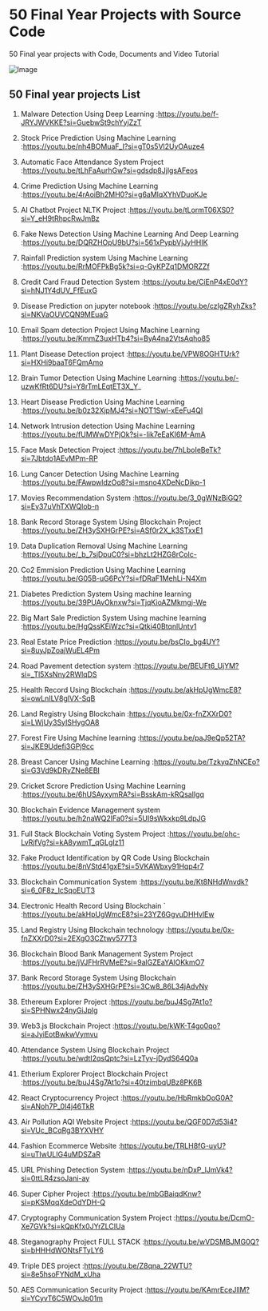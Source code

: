 # 50 Final Year Projects with Source Code
50 Final year projects with Code, Documents and Video Tutorial

![Image](https://github.com/user-attachments/assets/bfb76e0a-9d2e-4ba2-9abb-75027783faed)

## 50 Final year projects List 

1. Malware Detection Using Deep Learning                        :https://youtu.be/f-JRYJWVKKE?si=GuebwSt9chYyjZzT

2. Stock Price Prediction Using Machine Learning                :https://youtu.be/nh4BOMuaF_I?si=gT0s5Vl2UyOAuze4
3. Automatic Face Attendance System Project                     :https://youtu.be/tLhFaAurhGw?si=gdsdp8JjlgsAFeos
4. Crime Prediction Using Machine Learning                      :https://youtu.be/4rAoiBh2MH0?si=g6aMlqXYhVDuoKJe
5. AI Chatbot Project NLTK Project                              :https://youtu.be/tLormT06XS0?si=Y_eH9tRhpcRwJmBz
6. Fake News Detection Using Machine Learning And Deep Learning :https://youtu.be/DQRZHOpU9bU?si=561xPypbVjJyHHIK
7. Rainfall Prediction system Using Machine Learning            :https://youtu.be/RrMOFPkBg5k?si=q-GyKPZq1DMORZZf
8. Credit Card Fraud Detection System                           :https://youtu.be/CiEnP4xE0dY?si=hNJ1Y4dUV_FfEuxG
9. Disease Prediction on jupyter notebook                       :https://youtu.be/czIgZRyhZks?si=NKVaOUVCQN9MEuaG
10. Email Spam detection Project Using Machine Learning         :https://youtu.be/KmmZ3uxHTb4?si=ByA4na2VtsAqho85
11. Plant Disease Detection project                             :https://youtu.be/VPW8OGHTUrk?si=HXHi9baaT6FQmAmo
12. Brain Tumor Detection Using Machine Learning                :https://youtu.be/-uzwKfRt6DU?si=Y8rTmLEqtET3X_Y_
13. Heart Disease Prediction Using Machine Learning             :https://youtu.be/b0z32XjpMJ4?si=NOT1Swl-xEeFu4QI 
14. Network Intrusion detection Using Machine Learning          :https://youtu.be/fUMWwDYPjOk?si=-Iik7eEaKI6M-AmA
15. Face Mask Detection Project                                 :https://youtu.be/7hLboIeBeTk?si=7Jbtdo1AEvMPm-RP
16. Lung Cancer Detection Using Machine Learning                :https://youtu.be/FAwpwldzOq8?si=msno4XDeNcDikp-1
17. Movies Recommendation System                                :https://youtu.be/3_0gWNzBiGQ?si=Ey37uVhTXWQlob-n
18. Bank Record Storage System Using Blockchain Project         :https://youtu.be/ZH3ySXHGrPE?si=ASf0r2X_k3STxxE1 
19. Data Duplication Removal Using Machine Learning             :https://youtu.be/_b_7sjDpuC0?si=bhzLt2HZG8rColc- 
20. Co2 Emmision Prediction Using Machine Learning              :https://youtu.be/G05B-uG6PcY?si=fDRaF1MehLi-N4Xm
21. Diabetes Prediction System Using machine learning           :https://youtu.be/39PUAvOknxw?si=TjqKioAZMkmgj-We
22. Big Mart Sale Prediction System Using machine learning      :https://youtu.be/HgQssKEiWzc?si=Qtki40BtqnlUntv1
23. Real Estate Price Prediction                                :https://youtu.be/bsCIo_bg4UY?si=8uyJpZoajWuEL4Pm
24. Road Pavement detection system                              :https://youtu.be/BEUFt6_UjYM?si=_Tl5XsNny2RWlqDS
25. Health Record Using Blockchain                              :https://youtu.be/akHpUgWmcE8?si=owLnILV8glVX-SqB
26. Land Registry Using Blockchain                              :https://youtu.be/0x-fnZXXrD0?si=LWjUy3SyISHygOA8
27. Forest Fire Using Machine learning                          :https://youtu.be/paJ9eQp52TA?si=JKE9Udefj3GPj9cc
28. Breast Cancer Using Machine Learning                        :https://youtu.be/TzkyqZhNCEo?si=G3Vd9kDRyZNe8EBI
29. Cricket Scrore Prediction Using Machine Learning            :https://youtu.be/6hUSAyxymRA?si=BsskAm-kRQsalIgq
30. Blockchain Evidence Management system                       :https://youtu.be/h2naWQ2lFa0?si=5UI9sWkxkp9LdpJG
31. Full Stack Blockchain Voting System Project	                :https://youtu.be/ohc-LvRjfVg?si=kA8ywmT_qGLgIz11
32. Fake Product Identification by QR Code Using Blockchain	    :https://youtu.be/8nVStd41gxE?si=5VKAWbxy91Hqp4r7
33. Blockchain Communication System	                            :https://youtu.be/Kt8NHdWnvdk?si=6_0F8z_lcSqoEUT3
34. Electronic Health Record Using Blockchain	`               :https://youtu.be/akHpUgWmcE8?si=23YZ6GgvuDHHvlEw
35. Land Registry Using Blockchain technology	                :https://youtu.be/0x-fnZXXrD0?si=2EXgO3CZtwv577T3
36. Blockchain Blood Bank Management System Project	            :https://youtu.be/jVJFHrRVMeE?si=9alGZEaYAlOKkmO7
37. Bank Record Storage System Using Blockchain	                :https://youtu.be/ZH3ySXHGrPE?si=3Cw8_86L34jAdvNy
38. Ethereum Explorer Project	                                :https://youtu.be/buJ4Sg7At1o?si=SPHNwx24nyGiJplg
39. Web3.js Blockchain Project	                                :https://youtu.be/kWK-T4go0qo?si=aJyiEotBwkwVymvu
40. Attendance System Using Blockchain Project	                :https://youtu.be/wdtI2qsQptc?si=LzTyv-jDydS64Q0a
41. Etherium Explorer Project Blockchain Project                :https://youtu.be/buJ4Sg7At1o?si=40tzimbqUBz8PK6B
42. React Cryptocurrency Project                                :https://youtu.be/HbRmkbOoG0A?si=ANoh7P_0l4j46TkR
43. Air Pollution AQI Website Project                           :https://youtu.be/QGF0D7d53i4?si=VUc_BCqRg3BYXVHY
44. Fashion Ecommerce Website                                   :https://youtu.be/TRLH8fG-uyU?si=uTIwULIG4uMDSZaR
45. URL Phishing Detection System                               :https://youtu.be/nDxP_lJmVk4?si=0ttLR4zsoJani-ay
46. Super Cipher Project	                                    :https://youtu.be/mbGBaiqdKnw?si=pKSMqqXdeOdYDH-Q
47. Cryptography Communication System Project	                :https://youtu.be/DcmO-Xe7GVk?si=kQpKfx0JYrZLCIUa
48. Steganography Project FULL STACK	                        :https://youtu.be/wVDSMBJMG0Q?si=bHHHdWONtsFTyLY6
49. Triple DES project	                                        :https://youtu.be/Z8qna_22WTU?si=8e5hsoFYNdM_xUha
50. AES Communication Security Project	                        :https://youtu.be/KAmrEceJllM?si=YCyvT6C5WOvJp01m
    
